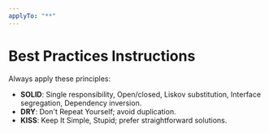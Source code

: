 ```yaml
---
applyTo: "**"
---
```



# Best Practices Instructions

Always apply these principles:
- **SOLID**: Single responsibility, Open/closed, Liskov substitution, Interface segregation, Dependency inversion.
- **DRY**: Don't Repeat Yourself; avoid duplication.
- **KISS**: Keep It Simple, Stupid; prefer straightforward solutions.
